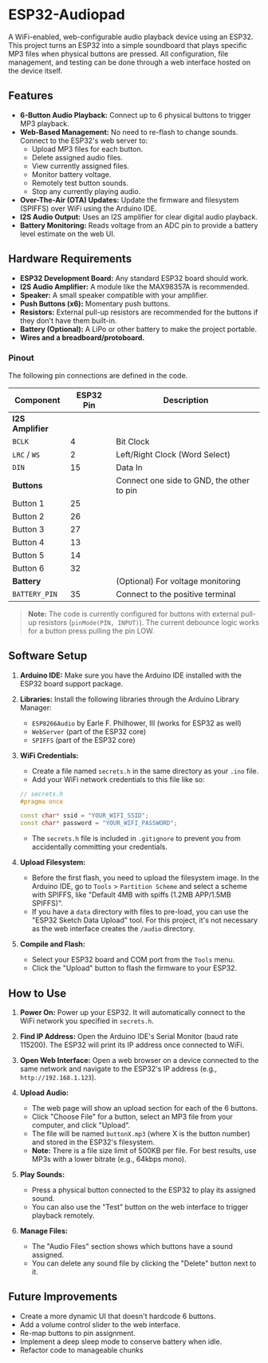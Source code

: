 # ESP32-Audiopad

A WiFi-enabled, web-configurable audio playback device using an ESP32. This project turns an ESP32 into a simple soundboard that plays specific MP3 files when physical buttons are pressed. All configuration, file management, and testing can be done through a web interface hosted on the device itself.

## Features

*   **6-Button Audio Playback:** Connect up to 6 physical buttons to trigger MP3 playback.
*   **Web-Based Management:** No need to re-flash to change sounds. Connect to the ESP32's web server to:
    *   Upload MP3 files for each button.
    *   Delete assigned audio files.
    *   View currently assigned files.
    *   Monitor battery voltage.
    *   Remotely test button sounds.
    *   Stop any currently playing audio.
*   **Over-The-Air (OTA) Updates:** Update the firmware and filesystem (SPIFFS) over WiFi using the Arduino IDE.
*   **I2S Audio Output:** Uses an I2S amplifier for clear digital audio playback.
*   **Battery Monitoring:** Reads voltage from an ADC pin to provide a battery level estimate on the web UI.

## Hardware Requirements

*   **ESP32 Development Board:** Any standard ESP32 board should work.
*   **I2S Audio Amplifier:** A module like the MAX98357A is recommended.
*   **Speaker:** A small speaker compatible with your amplifier.
*   **Push Buttons (x6):** Momentary push buttons.
*   **Resistors:** External pull-up resistors are recommended for the buttons if they don't have them built-in.
*   **Battery (Optional):** A LiPo or other battery to make the project portable.
*   **Wires and a breadboard/protoboard.**

### Pinout

The following pin connections are defined in the code.

| Component         | ESP32 Pin | Description                               |
| ----------------- | --------- | ----------------------------------------- |
| **I2S Amplifier** |           |                                           |
| `BCLK`            | 4         | Bit Clock                                 |
| `LRC` / `WS`      | 2         | Left/Right Clock (Word Select)            |
| `DIN`             | 15        | Data In                                   |
| **Buttons**       |           | Connect one side to GND, the other to pin |
| Button 1          | 25        |                                           |
| Button 2          | 26        |                                           |
| Button 3          | 27        |                                           |
| Button 4          | 13        |                                           |
| Button 5          | 14        |                                           |
| Button 6          | 32        |                                           |
| **Battery**       |           | (Optional) For voltage monitoring         |
| `BATTERY_PIN`     | 35        | Connect to the positive terminal          |

> **Note:** The code is currently configured for buttons with external pull-up resistors (`pinMode(PIN, INPUT)`). The current debounce logic works for a button press pulling the pin LOW.

## Software Setup

1.  **Arduino IDE:** Make sure you have the Arduino IDE installed with the ESP32 board support package.

2.  **Libraries:** Install the following libraries through the Arduino Library Manager:
    *   `ESP8266Audio` by Earle F. Philhower, III (works for ESP32 as well)
    *   `WebServer` (part of the ESP32 core)
    *   `SPIFFS` (part of the ESP32 core)

3.  **WiFi Credentials:**
    *   Create a file named `secrets.h` in the same directory as your `.ino` file.
    *   Add your WiFi network credentials to this file like so:

    ```cpp
    // secrets.h
    #pragma once

    const char* ssid = "YOUR_WIFI_SSID";
    const char* password = "YOUR_WIFI_PASSWORD";
    ```
    *   The `secrets.h` file is included in `.gitignore` to prevent you from accidentally committing your credentials.

4.  **Upload Filesystem:**
    *   Before the first flash, you need to upload the filesystem image. In the Arduino IDE, go to `Tools` > `Partition Scheme` and select a scheme with SPIFFS, like "Default 4MB with spiffs (1.2MB APP/1.5MB SPIFFS)".
    *   If you have a `data` directory with files to pre-load, you can use the "ESP32 Sketch Data Upload" tool. For this project, it's not necessary as the web interface creates the `/audio` directory.

5.  **Compile and Flash:**
    *   Select your ESP32 board and COM port from the `Tools` menu.
    *   Click the "Upload" button to flash the firmware to your ESP32.

## How to Use

1.  **Power On:** Power up your ESP32. It will automatically connect to the WiFi network you specified in `secrets.h`.

2.  **Find IP Address:** Open the Arduino IDE's Serial Monitor (baud rate 115200). The ESP32 will print its IP address once connected to WiFi.

3.  **Open Web Interface:** Open a web browser on a device connected to the same network and navigate to the ESP32's IP address (e.g., `http://192.168.1.123`).

4.  **Upload Audio:**
    *   The web page will show an upload section for each of the 6 buttons.
    *   Click "Choose File" for a button, select an MP3 file from your computer, and click "Upload".
    *   The file will be named `buttonX.mp3` (where X is the button number) and stored in the ESP32's filesystem.
    *   **Note:** There is a file size limit of 500KB per file. For best results, use MP3s with a lower bitrate (e.g., 64kbps mono).

5.  **Play Sounds:**
    *   Press a physical button connected to the ESP32 to play its assigned sound.
    *   You can also use the "Test" button on the web interface to trigger playback remotely.

6.  **Manage Files:**
    *   The "Audio Files" section shows which buttons have a sound assigned.
    *   You can delete any sound file by clicking the "Delete" button next to it.

## Future Improvements

*   Create a more dynamic UI that doesn't hardcode 6 buttons.
*   Add a volume control slider to the web interface.
*   Re-map buttons to pin assignment.
*   Implement a deep sleep mode to conserve battery when idle.
*   Refactor code to manageable chunks
